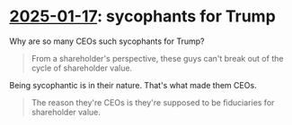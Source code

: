 # [2025-01-17](https://s3.amazonaws.com/writecomments.com/transcripts/bcc8fe0bb38e5f49eb54a4f8ec9a5289.csv): sycophants for Trump

Why are so many CEOs such sycophants for Trump?

> From a shareholder's perspective, these guys can't break out of the cycle of shareholder value.

Being sycophantic is in their nature. That's what made them CEOs.

> The reason they're CEOs is they're supposed to be fiduciaries for shareholder value.
